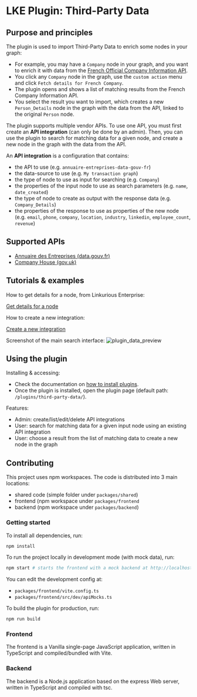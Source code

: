 # LKE Plugin: Third-Party Data

## Purpose and principles
The plugin is used to import Third-Party Data to enrich some nodes in your graph:
- For example, you may have a `Company` node in your graph, and you want to enrich it with data from the [French Official Company Information API](https://annuaire-entreprises.data.gouv.fr/).
- You click any `Company` node in the graph, use the `custom action` menu and click `Fetch details for French Company`.
- The plugin opens and shows a list of matching results from the French Company Information API.
- You select the result you want to import, which creates a new `Person_Details` node in the graph with the data from the API, linked to the original `Person` node.

The plugin supports multiple vendor APIs.
To use one API, you must first create an **API integration** (can only be done by an admin).
Then, you can use the plugin to search for matching data for a given node, and create a new node in the graph with the data from the API.

An **API integration** is a configuration that contains:
- the API to use (e.g. `annuaire-entreprises-data-gouv-fr`)
- the data-source to use (e.g. `My transaction graph`)
- the type of node to use as input for searching (e.g. `Company`)
- the properties of the input node to use as search parameters (e.g. `name`, `date_created`)
- the type of node to create as output with the response data (e.g. `Company_Details`)
- the properties of the response to use as properties of the new node (e.g. `email`, `phone`, `company`, `location`, `industry`, `linkedin`, `employee_count`, `revenue`)

## Supported APIs
- [Annuaire des Entreprises (data.gouv.fr)](https://annuaire-entreprises.data.gouv.fr/)
- [Company House (gov.uk)](https://find-and-update.company-information.service.gov.uk/)

## Tutorials & examples
How to get details for a node, from Linkurious Enterprise:

[Get details for a node](/assets/d050f4a6-50ca-4961-9aeb-1795a474b425.mov)

How to create a new integration:

[Create a new integration](/assets/29fffcc0-16d5-4699-bc3e-7e3a8660363e.mov)

Screenshot of the main search interface:
![plugin_data_preview](/assets/d7937516-2932-438d-89c4-aa707017506d.png)

## Using the plugin
Installing & accessing:
- Check the documentation on [how to install plugins](https://doc.linkurious.com/admin-manual/latest/plugins/#how-do-i-install-plugins-).
- Once the plugin is installed, open the plugin page (default path: `/plugins/third-party-data/`).

Features:
- Admin: create/list/edit/delete API integrations
- User: search for matching data for a given input node using an existing API integration
- User: choose a result from the list of matching data to create a new node in the graph

## Contributing
This project uses npm workspaces.
The code is distributed into 3 main locations:
- shared code (simple folder under `packages/shared`)
- frontend (npm workspace under `packages/frontend`
- backend (npm workspace under `packages/backend`)

### Getting started
To install all dependencies, run:
```bash
npm install
```

To run the project locally in development mode (with mock data), run:
```bash
npm start # starts the frontend with a mock backend at http://localhost:4000/plugins/3d/
```
You can edit the development config at:
- `packages/frontend/vite.config.ts`
- `packages/frontend/src/dev/apiMocks.ts`

To build the plugin for production, run:
```bash
npm run build
```

### Frontend
The frontend is a Vanilla single-page JavaScript application, written in TypeScript and compiled/bundled with Vite.

### Backend
The backend is a Node.js application based on the express Web server, written in TypeScript and compiled with tsc.
